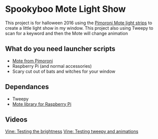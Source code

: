 # Spookyboo Mote Light Show

This project is for halloween 2016 using the [Pimoroni Mote light strips](https://shop.pimoroni.com/products/mote) to create a little light show in my window. This project also using Tweepy to scan for a keyword and then the Mote will change animation

## What do you need launcher scripts

- [Mote from Pimoroni](https://shop.pimoroni.com/products/mote)
- Raspberry Pi (and normal accessories)
- Scary cut out of bats and witches for your window

## Dependances 

- Tweepy
- [Mote library for Raspberry Pi](https://github.com/pimoroni/mote)

## Videos

[Vine: Testing the brightness](https://vine.co/v/5wQLuKn3i7O)
[Vine: Testing tweepy and animations](https://vine.co/v/5dzaJvHleIO)
